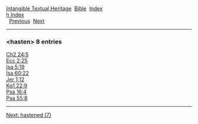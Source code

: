 [Intangible Textual Heritage](../../index)  [Bible](../index) 
[Index](index)   
[h Index](_h_)  
  [Previous](c05203)  [Next](c05205) 

------------------------------------------------------------------------

### &lt;hasten&gt; 8 entries

[Ch2 24:5](../kjv/ch2024.htm#005)  
[Ecc 2:25](../kjv/ecc002.htm#025)  
[Isa 5:19](../kjv/isa005.htm#019)  
[Isa 60:22](../kjv/isa060.htm#022)  
[Jer 1:12](../kjv/jer001.htm#012)  
[Kg1 22:9](../kjv/kg1022.htm#009)  
[Psa 16:4](../kjv/psa016.htm#004)  
[Psa 55:8](../kjv/psa055.htm#008)  

------------------------------------------------------------------------

[Next: hastened (7)](c05205)
